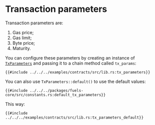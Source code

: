 # Transaction parameters

Transaction parameters are:

1. Gas price;
2. Gas limit;
3. Byte price;
4. Maturity.

You can configure these parameters by creating an instance of [`TxParameters`](https://github.com/FuelLabs/fuels-rs/blob/adf81bd451d7637ce0976363bd7784408430031a/packages/fuels-contract/src/parameters.rs#L7) and passing it to a chain method called `tx_params`:

```rust,ignore
{{#include ../../../examples/contracts/src/lib.rs:tx_parameters}}
```

You can also use `TxParameters::default()` to use the default values:

```rust,ignore
{{#include ../../../packages/fuels-core/src/constants.rs:default_tx_parameters}}
```

This way:

```rust,ignore
{{#include ../../../examples/contracts/src/lib.rs:tx_parameters_default}}
```
